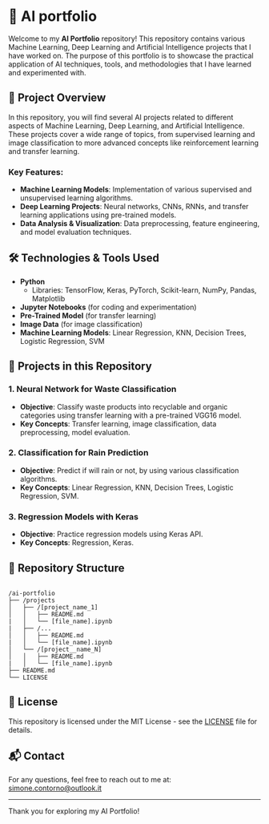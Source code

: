 # 🤖 AI portfolio

Welcome to my **AI Portfolio** repository! This repository contains various Machine Learning, Deep Learning and Artificial Intelligence projects that I have worked on. The purpose of this portfolio is to showcase the practical application of AI techniques, tools, and methodologies that I have learned and experimented with.

## 📌 **Project Overview**  
In this repository, you will find several AI projects related to different aspects of Machine Learning, Deep Learning, and Artificial Intelligence. These projects cover a wide range of topics, from supervised learning and image classification to more advanced concepts like reinforcement learning and transfer learning.

### Key Features:
- **Machine Learning Models**: Implementation of various supervised and unsupervised learning algorithms.
- **Deep Learning Projects**: Neural networks, CNNs, RNNs, and transfer learning applications using pre-trained models.
- **Data Analysis & Visualization**: Data preprocessing, feature engineering, and model evaluation techniques.

## 🛠 **Technologies & Tools Used**  
- **Python**  
  - Libraries: TensorFlow, Keras, PyTorch, Scikit-learn, NumPy, Pandas, Matplotlib  
- **Jupyter Notebooks** (for coding and experimentation)  
- **Pre-Trained Model** (for transfer learning)
- **Image Data** (for image classification)
- **Machine Learning Models**: Linear Regression, KNN, Decision Trees, Logistic Regression, SVM  

## 🚀 **Projects in this Repository**

### 1. **Neural Network for Waste Classification**  
- **Objective**: Classify waste products into recyclable and organic categories using transfer learning with a pre-trained VGG16 model.  
- **Key Concepts**: Transfer learning, image classification, data preprocessing, model evaluation.

### 2. **Classification for Rain Prediction**  
- **Objective**: Predict if will rain or not, by using various classification algorithms.  
- **Key Concepts**: Linear Regression, KNN, Decision Trees, Logistic Regression, SVM.

### 3. **Regression Models with Keras**  
- **Objective**: Practice regression models using Keras API.  
- **Key Concepts**: Regression, Keras.

## 📄 **Repository Structure**
<pre><code>
/ai-portfolio
├── /projects
│   ├── /[project_name_1]
│   │   ├── README.md
|   │   └── [file_name].ipynb
|   ├── /...
│   │   ├── README.md
|   │   └── [file_name].ipynb
│   └── /[project__name_N]
│   │   ├── README.md
|   │   └── [file_name].ipynb
├── README.md
└── LICENSE
</code></pre>

## 📝 **License**
This repository is licensed under the MIT License - see the [LICENSE](LICENSE) file for details.

## 📬 **Contact**
For any questions, feel free to reach out to me at:  
[simone.contorno@outlook.it](mailto:simone.contorno@outlook.it)

---

Thank you for exploring my AI Portfolio!
